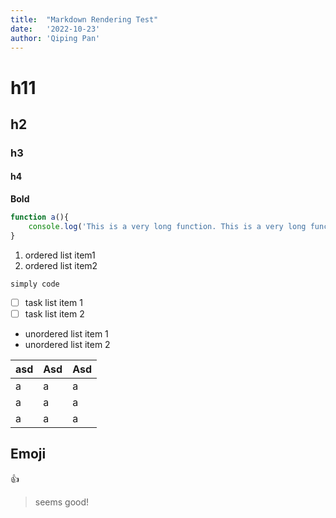```yaml
---
title:  "Markdown Rendering Test"
date:   '2022-10-23'
author: 'Qiping Pan' 
---
```

# h11

## h2

### h3

#### h4

**Bold**

```js
function a(){
	console.log('This is a very long function. This is a very long function. This is a very long function. This is a very long function.');
}
```

1. ordered list item1
2. ordered list item2

`simply code`

- [ ] task list item 1
- [ ] task list item 2

- unordered list item 1
- unordered list item 2

| asd  | Asd  | Asd  |
| ---- | ---- | ---- |
| a    | a    | a    |
| a    | a    | a    |
| a    | a    | a    |

## Emoji
:+1:

> seems good!
